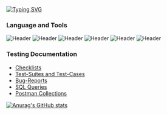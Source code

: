 <a href="https://git.io/typing-svg"><img src="https://readme-typing-svg.herokuapp.com?font=Fira+Code&pause=1000&width=435&lines=Hi+there+%F0%9F%91%8B;I+am+a+beginner+QA+Engineer;Here+are+examples+of+my+work+on+key+skills;I+hope+this+will+interest+you!;%F0%9F%98%89" alt="Typing SVG" /></a>

### Language and Tools

![Header](https://img.shields.io/badge/Postman-808080?style=for-the-badge&logo=postman&logoColor=f76935)
![Header](https://img.shields.io/badge/Github-808080?style=for-the-badge&logo=github&logoColor=8cc4d7)
![Header](https://img.shields.io/badge/SQLite-808080?style=for-the-badge&logo=mysql&logoColor=00618a)
![Header](https://img.shields.io/badge/DevTools-808080?style=for-the-badge&logo=googlechrome&logoColor=2674f2)
![Header](https://img.shields.io/badge/Java-808080?style=for-the-badge&logo=java&logoColor=00618a)
![Header](https://img.shields.io/badge/HTML-808080?style=for-the-badge&logo=HTML&logoColor=00618a)



### Testing Documentation

- [Checklists](https://github.com/EgorHab)
- [Test-Suites and Test-Cases](https://docs.google.com/spreadsheets/d/1Z25WitlAAzbU_lLvRiubaLIQQ15knu9TWYk35KW7OI4/edit?usp=sharing)
- [Bug-Reports](https://github.com/EgorHab)
- [SQL Queries](https://github.com/EgorHab)
- [Postman Collections](https://github.com/EgorHab)


















[![Anurag's GitHub stats](https://github-readme-stats.vercel.app/api?username=EgorHab)](https://github.com/anuraghazra/github-readme-stats)

